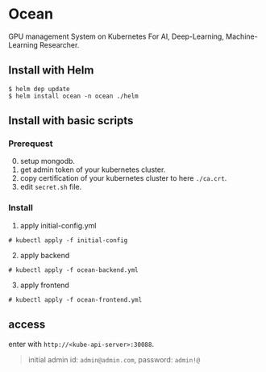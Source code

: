 # Ocean
GPU management System on Kubernetes For AI, Deep-Learning, Machine-Learning Researcher.

## Install with Helm
```
$ helm dep update
$ helm install ocean -n ocean ./helm
```

## Install with basic scripts
### Prerequest
0. setup mongodb.
1. get admin token of your kubernetes cluster.
2. copy certification of your kubernetes cluster to here `./ca.crt`.
3. edit `secret.sh` file.

### Install
1. apply initial-config.yml
```shell
# kubectl apply -f initial-config
```

2. apply backend
```shell
# kubectl apply -f ocean-backend.yml
```

3. apply frontend
```shell
# kubectl apply -f ocean-frontend.yml
```

## access
enter with `http://<kube-api-server>:30088`.

> initial admin id: `admin@admin.com`, password: `admin!@`

